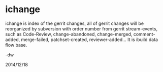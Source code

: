 <B><H1>ichange</H1></B>

ichange is index of the gerrit changes, 
all of gerrit changes will be reorganized by subversion with order number from gerrit stream-events, 
such as Code-Review, change-abandoned, change-merged, comment-added, merge-failed, patchset-created, reviewer-added...
It is ibuild data flow base.

-dw

2014/12/18

